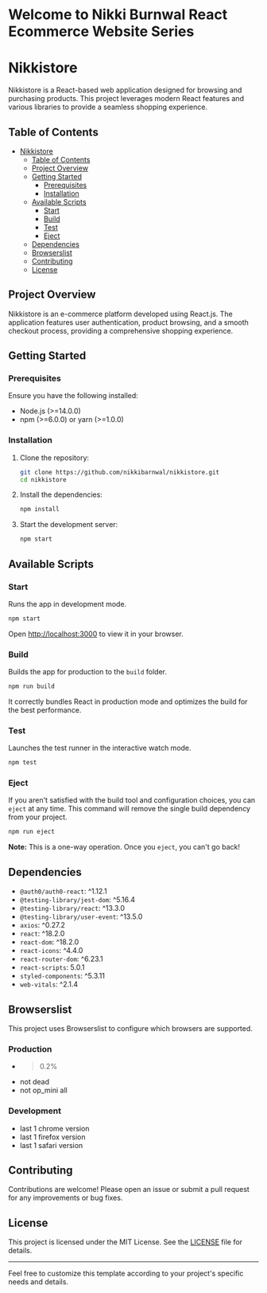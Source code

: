# Welcome to Nikki Burnwal React Ecommerce Website Series

# Nikkistore

Nikkistore is a React-based web application designed for browsing and purchasing products. This project leverages modern React features and various libraries to provide a seamless shopping experience.

## Table of Contents

- [Nikkistore](#nikkistore)
  - [Table of Contents](#table-of-contents)
  - [Project Overview](#project-overview)
  - [Getting Started](#getting-started)
    - [Prerequisites](#prerequisites)
    - [Installation](#installation)
  - [Available Scripts](#available-scripts)
    - [Start](#start)
    - [Build](#build)
    - [Test](#test)
    - [Eject](#eject)
  - [Dependencies](#dependencies)
  - [Browserslist](#browserslist)
  - [Contributing](#contributing)
  - [License](#license)

## Project Overview

Nikkistore is an e-commerce platform developed using React.js. The application features user authentication, product browsing, and a smooth checkout process, providing a comprehensive shopping experience.

## Getting Started

### Prerequisites

Ensure you have the following installed:

- Node.js (>=14.0.0)
- npm (>=6.0.0) or yarn (>=1.0.0)

### Installation

1. Clone the repository:
    ```bash
    git clone https://github.com/nikkibarnwal/nikkistore.git
    cd nikkistore
    ```

2. Install the dependencies:
    ```bash
    npm install
    ```

3. Start the development server:
    ```bash
    npm start
    ```

## Available Scripts

### Start

Runs the app in development mode.
```bash
npm start
```
Open [http://localhost:3000](http://localhost:3000) to view it in your browser.

### Build

Builds the app for production to the `build` folder.
```bash
npm run build
```
It correctly bundles React in production mode and optimizes the build for the best performance.

### Test

Launches the test runner in the interactive watch mode.
```bash
npm test
```

### Eject

If you aren't satisfied with the build tool and configuration choices, you can `eject` at any time. This command will remove the single build dependency from your project.
```bash
npm run eject
```
**Note:** This is a one-way operation. Once you `eject`, you can't go back!

## Dependencies

- `@auth0/auth0-react`: ^1.12.1
- `@testing-library/jest-dom`: ^5.16.4
- `@testing-library/react`: ^13.3.0
- `@testing-library/user-event`: ^13.5.0
- `axios`: ^0.27.2
- `react`: ^18.2.0
- `react-dom`: ^18.2.0
- `react-icons`: ^4.4.0
- `react-router-dom`: ^6.23.1
- `react-scripts`: 5.0.1
- `styled-components`: ^5.3.11
- `web-vitals`: ^2.1.4

## Browserslist

This project uses Browserslist to configure which browsers are supported.

### Production

- >0.2%
- not dead
- not op_mini all

### Development

- last 1 chrome version
- last 1 firefox version
- last 1 safari version

## Contributing

Contributions are welcome! Please open an issue or submit a pull request for any improvements or bug fixes.

## License

This project is licensed under the MIT License. See the [LICENSE](LICENSE) file for details.

---

Feel free to customize this template according to your project's specific needs and details.














